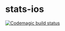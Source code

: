 # stats-ios

[![Codemagic build status](https://api.codemagic.io/apps/636919edbf9296736cfc1709/build/status_badge.svg)](https://codemagic.io/)
